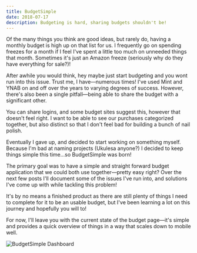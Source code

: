 ```yaml
---
title: BudgetSimple
date: 2018-07-17
description: Budgeting is hard, sharing budgets shouldn't be!
---
```

Of the many things you think are good ideas, but rarely do, having a monthly budget is high up on that list for us. I frequently go on spending freezes for a month if I feel I've spent a little too much on unneeded things that month. Sometimes it's just an Amazon freeze (seriously why do they have everything for sale?)!

After awhile you would think, hey maybe just start budgeting and you wont run into this issue. Trust me, I have—numerous times! I've used Mint and YNAB on and off over the years to varying degrees of success. However, there's also been a single pitfall—being able to share the budget with a significant other.

You can share logins, and some budget sites suggest this, however that doesn't feel right. I want to be able to see our purchases categorized together, but also distinct so that I don't feel bad for building a bunch of nail polish.

Eventually I gave up, and decided to start working on something myself. Because I'm bad at naming projects (Ukulesa anyone?) I decided to keep things simple this time...so BudgetSimple was born!

The primary goal was to have a simple and straight forward budget application that we could both use together—pretty easy right? Over the next few posts I'll document some of the issues I've run into, and solutions I've come up with while tackling this problem!

It's by no means a finished product as there are still plenty of things I need to complete for it to be an usable budget, but I've been learning a lot on this journey and hopefully you will to!

For now, I'll leave you with the current state of the budget page—it's simple and provides a quick overview of things in a way that scales down to mobile well.

![BudgetSimple Dashboard](/images/budgetsimple-dashboard.jpg)
